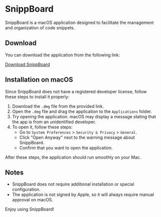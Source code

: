# SnippBoard

SnippBoard is a macOS application designed to facilitate the management and organization of code snippets.

## Download

You can download the application from the following link:

[Download SnippBoard](https://example.com/snippboard.dmg)

## Installation on macOS

Since SnippBoard does not have a registered developer license, follow these steps to install it properly:

1. Download the `.dmg` file from the provided link.
2. Open the `.dmg` file and drag the application to the `Applications` folder.
3. Try opening the application. macOS may display a message stating that the app is from an unidentified developer.
4. To open it, follow these steps:
   - Go to `System Preferences` > `Security & Privacy` > `General`.
   - Click "Open Anyway" next to the warning message about SnippBoard.
   - Confirm that you want to open the application.

After these steps, the application should run smoothly on your Mac.

## Notes
- SnippBoard does not require additional installation or special configuration.
- The application is not signed by Apple, so it will always require manual approval on macOS.

Enjoy using SnippBoard!


